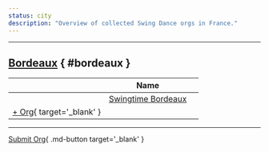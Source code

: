 ```yaml
---
status: city
description: "Overview of collected Swing Dance orgs in France."
---
```


---

## <a id=bordeaux></a>[Bordeaux](#bordeaux) { #bordeaux }

| | Name | |
| --- | --- | --- |
| | [Swingtime Bordeaux](swingtime-bordeaux.md) |  |
| [+ Org](https://github.com/swingdance/orgs/issues/new?assignees=&labels=add+org&projects=&template=02-add_entity.yml&title=%5Bfr%5D%20%3CName%3E&region=fr&province=Bordeaux&city=Bordeaux){ target='_blank' }

---

[Submit Org](https://github.com/swingdance/orgs/issues/new?assignees=&labels=add+org&projects=&template=02-add_entity.yml&title=%5Bfr%5D%20%3CName%3E&region=fr&province=&city=){ .md-button target='_blank' }
